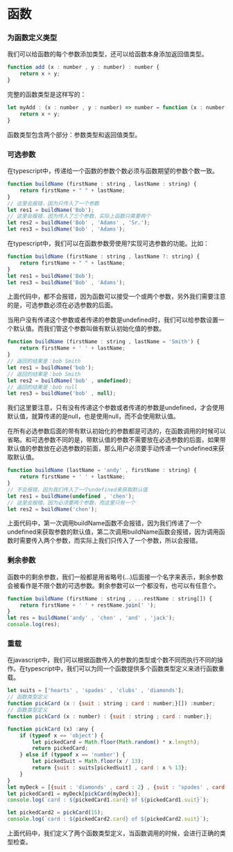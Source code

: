 # 函数
### 为函数定义类型
我们可以给函数的每个参数添加类型，还可以给函数本身添加返回值类型。
```javascript
function add (x : number , y : number) : number {
    return x + y;
}
```
完整的函数类型是这样写的：

```javascript
let myAdd : (x : number , y : number) => number = function (x : number , y : number) : number {
    return x + y;
}
```
函数类型包含两个部分：参数类型和返回值类型。

### 可选参数
在typescript中，传递给一个函数的参数个数必须与函数期望的参数个数一致。

```javascript
function buildName (firstName : string , lastName : string) {
    return firstName + " " + lastName;
}
// 这里会报错，因为只传入了一个参数
let res1 = buildName('Bob');
// 这里会报错，因为传入了三个参数，实际上函数只需要两个
let res2 = buildName('Bob' , 'Adams' , 'Sr.');
let res3 = buildName('Bob' , 'Adams');
```
在typescript中，我们可以在函数参数旁使用?实现可选参数的功能。比如：

```javascript
function buildName (firstName : string , lastName ?: string) {
    return firstName + " " + lastName;
}
let res1 = buildName('Bob');
let res3 = buildName('Bob' , 'Adams');
```
上面代码中，都不会报错，因为函数可以接受一个或两个参数，另外我们需要注意的是，可选参数必须在必选参数的后面。

当用户没有传递这个参数或者传递的参数是undefined时，我们可以给参数设置一个默认值。而我们管这个参数叫做有默认初始化值的参数。

```javascript
function buildName (firstName : string , lastName = 'Smith') {
    return firstName + ' ' + lastName;
}
// 返回的结果是：bob Smith
let res1 = buildName('bob');
// 返回的结果是：bob Smith
let res2 = buildName('bob' , undefined);
// 返回的结果是：bob null
let res3 = buildName('bob' , null);
```
我们这里要注意，只有没有传递这个参数或者传递的参数是undefined，才会使用默认值，就算传递的是null，也是使用null，而不会使用默认值。

在所有必选参数后面的带有默认初始化的参数都是可选的，在函数调用的时候可以省略。和可选参数不同的是，带默认值的参数不需要放在必选参数的后面，如果带默认值的参数放在必选参数的前面，那么用户必须要手动传递一个undefined来获取默认值。

```javascript
function buildName (lastName = 'andy' , firstName : string) {
    return firstName + ' ' + lastName;
}
// 不会报错，因为我们传入了一个undefined来获取默认值
let res1 = buildName(undefined , 'chen');
// 这里会报错，因为必须要两个参数，而这里只有一个
let res2 = buildName('chen');
```
上面代码中，第一次调用buildName函数不会报错，因为我们传递了一个undefined来获取参数的默认值，第二次调用buildName函数会报错，因为调用函数时需要传入两个参数，而实际上我们只传入了一个参数，所以会报错。

### 剩余参数
函数中的剩余参数，我们一般都是用省略号(...)后面接一个名字来表示，剩余参数会被看作是不限个数的可选参数。剩余参数可以一个都没有，也可以有任意个。

```javascript
function buildName (firstName : string , ...restName : string[]) {
    return firstName + ' ' + restName.join(' ');
}
let res = buildName('andy' , 'chen' , 'and' , 'jack');
console.log(res);
```
### 重载
在javascript中，我们可以根据函数传入的参数的类型或个数不同而执行不同的操作。在typescript中，我们可以为同一个函数提供多个函数类型定义来进行函数重载。

```javascript
let suits = ['hearts' , 'spades' , 'clubs' , 'diamonds'];
// 函数类型定义
function pickCard (x : {suit : string ; card : number;}[]) :number;
// 函数类型定义
function pickCard (x : number) : {suit : string ; card : number;};

function pickCard (x) :any {
    if (typeof x == 'object') {
        let pickedCard = Math.floor(Math.random() * x.length);
        return pickedCard;
    } else if (typeof x == 'number') {
        let pickedSuit = Math.floor(x / 13);
        return {suit : suits[pickedSuit] , card : x % 13};
    }
}
let myDeck = [{suit : 'diamonds' , card : 2} , {suit : 'spades' , card : 10} , {suit : 'hearts' , card : 4}];
let pickedCard1 = myDeck[pickCard(myDeck)];
console.log(`card : ${pickedCard1.card} of ${pickedCard1.suit}`);

let pickedCard2 = pickCard(15);
console.log(`card : ${pickedCard2.card} of ${pickedCard2.suit}`);
```
上面代码中，我们定义了两个函数类型定义，当函数调用的时候，会进行正确的类型检查。